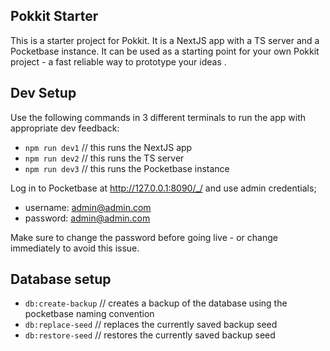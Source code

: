 ## Pokkit Starter

This is a starter project for Pokkit. It is a NextJS app with a TS server and a Pocketbase instance. It can be used as a starting point for your own Pokkit project - a fast reliable way to prototype your ideas .

## Dev Setup

Use the following commands in 3 different terminals to run the app with appropriate dev feedback:

- `npm run dev1` // this runs the NextJS app
- `npm run dev2` // this runs the TS server
- `npm run dev3` // this runs the Pocketbase instance

Log in to Pocketbase at http://127.0.0.1:8090/_/ and use admin credentials;

- username: admin@admin.com
- password: admin@admin.com

Make sure to change the password before going live - or change immediately to avoid this issue.

## Database setup

- `db:create-backup` // creates a backup of the database using the pocketbase naming convention
- `db:replace-seed` // replaces the currently saved backup seed
- `db:restore-seed` // restores the currently saved backup seed
